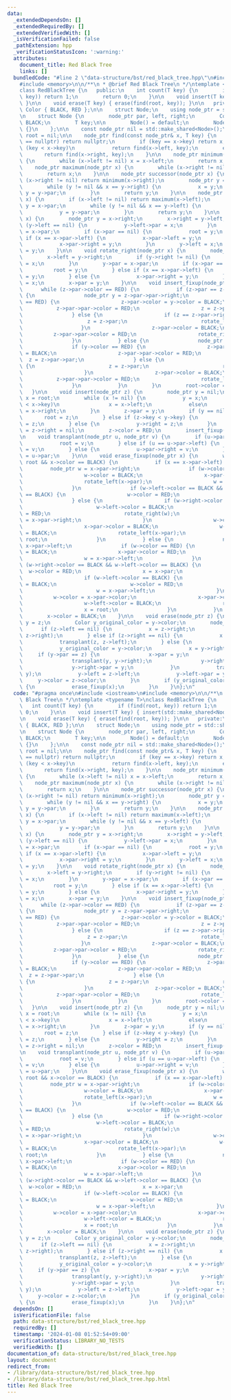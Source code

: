 ```yaml
---
data:
  _extendedDependsOn: []
  _extendedRequiredBy: []
  _extendedVerifiedWith: []
  _isVerificationFailed: false
  _pathExtension: hpp
  _verificationStatusIcon: ':warning:'
  attributes:
    document_title: Red Black Tree
    links: []
  bundledCode: "#line 2 \"data-structure/bst/red_black_tree.hpp\"\n#include <iostream>\n\
    #include <memory>\n\n/**\n * @brief Red Black Tree\n */\ntemplate <typename T>\n\
    class RedBlackTree {\n   public:\n    int count(T key) {\n        if (find(root,\
    \ key)) return 1;\n        return 0;\n    }\n\n    void insert(T key) { insert(std::make_shared<Node>(key));\
    \ }\n\n    void erase(T key) { erase(find(root, key)); }\n\n   private:\n    enum\
    \ Color { BLACK, RED };\n\n    struct Node;\n    using node_ptr = std::shared_ptr<Node>;\n\
    \n    struct Node {\n        node_ptr par, left, right;\n        Color color =\
    \ BLACK;\n        T key;\n\n        Node() = default;\n        Node(T key) : key(key)\
    \ {}\n    };\n\n    const node_ptr nil = std::make_shared<Node>();\n    node_ptr\
    \ root = nil;\n\n    node_ptr find(const node_ptr& x, T key) {\n        if (x\
    \ == nullptr) return nullptr;\n        if (key == x->key) return x;\n        if\
    \ (key < x->key)\n            return find(x->left, key);\n        else\n     \
    \       return find(x->right, key);\n    }\n\n    node_ptr minimum(node_ptr x)\
    \ {\n        while (x->left != nil) x = x->left;\n        return x;\n    }\n\n\
    \    node_ptr maximum(node_ptr x) {\n        while (x->right != nil) x = x->right;\n\
    \        return x;\n    }\n\n    node_ptr successor(node_ptr x) {\n        if\
    \ (x->right != nil) return minimum(x->right);\n        node_ptr y = x->par;\n\
    \        while (y != nil && x == y->right) {\n            x = y;\n           \
    \ y = y->par;\n        }\n        return y;\n    }\n\n    node_ptr predecessor(node_ptr\
    \ x) {\n        if (x->left != nil) return maximum(x->left);\n        node_ptr\
    \ y = x->par;\n        while (y != nil && x == y->left) {\n            x = y;\n\
    \            y = y->par;\n        }\n        return y;\n    }\n\n    void rotate_left(node_ptr\
    \ x) {\n        node_ptr y = x->right;\n        x->right = y->left;\n        if\
    \ (y->left == nil) {\n            y->left->par = x;\n        }\n        y->par\
    \ = x->par;\n        if (x->par == nil) {\n            root = y;\n        } else\
    \ if (x == x->par->left) {\n            x->par->left = y;\n        } else {\n\
    \            x->par->right = y;\n        }\n        y->left = x;\n        x->par\
    \ = y;\n    }\n\n    void rotate_right(node_ptr x) {\n        node_ptr y = x->left;\n\
    \        x->left = y->right;\n        if (y->right != nil) {\n            y->right->par\
    \ = x;\n        }\n        y->par = x->par;\n        if (x->par == nil) {\n  \
    \          root = y;\n        } else if (x == x->par->left) {\n            x->par->left\
    \ = y;\n        } else {\n            x->par->right = y;\n        }\n        y->right\
    \ = x;\n        x->par = y;\n    }\n\n    void insert_fixup(node_ptr z) {\n  \
    \      while (z->par->color == RED) {\n            if (z->par == z->par->par->left)\
    \ {\n                node_ptr y = z->par->par->right;\n                if (y->color\
    \ == RED) {\n                    z->par->color = y->color = BLACK;\n         \
    \           z->par->par->color = RED;\n                    z = z->par->par;\n\
    \                } else {\n                    if (z == z->par->right) {\n   \
    \                     z = z->par;\n                        rotate_left(z);\n \
    \                   }\n                    z->par->color = BLACK;\n          \
    \          z->par->par->color = RED;\n                    rotate_right(z->par->par);\n\
    \                }\n            } else {\n                node_ptr y = z->par->par->left;\n\
    \                if (y->color == RED) {\n                    z->par->color = y->color\
    \ = BLACK;\n                    z->par->par->color = RED;\n                  \
    \  z = z->par->par;\n                } else {\n                    if (z == z->par->left)\
    \ {\n                        z = z->par;\n                        rotate_right(z);\n\
    \                    }\n                    z->par->color = BLACK;\n         \
    \           z->par->par->color = RED;\n                    rotate_left(z->par->par);\n\
    \                }\n            }\n        }\n        root->color = BLACK;\n \
    \   }\n\n    void insert(node_ptr z) {\n        node_ptr y = nil;\n        node_ptr\
    \ x = root;\n        while (x != nil) {\n            y = x;\n            if (z->key\
    \ < x->key)\n                x = x->left;\n            else\n                x\
    \ = x->right;\n        }\n        z->par = y;\n        if (y == nil) {\n     \
    \       root = z;\n        } else if (z->key < y->key) {\n            y->left\
    \ = z;\n        } else {\n            y->right = z;\n        }\n        z->left\
    \ = z->right = nil;\n        z->color = RED;\n        insert_fixup(z);\n    }\n\
    \n    void transplant(node_ptr u, node_ptr v) {\n        if (u->par == nil) {\n\
    \            root = v;\n        } else if (u == u->par->left) {\n            u->par->left\
    \ = v;\n        } else {\n            u->par->right = v;\n        }\n        v->par\
    \ = u->par;\n    }\n\n    void erase_fixup(node_ptr x) {\n        while (x !=\
    \ root && x->color == BLACK) {\n            if (x == x->par->left) {\n       \
    \         node_ptr w = x->par->right;\n                if (w->color == RED) {\n\
    \                    w->color = BLACK;\n                    x->par->color = RED;\n\
    \                    rotate_left(x->par);\n                    w = x->par->right;\n\
    \                }\n                if (w->left->color == BLACK && w->right->color\
    \ == BLACK) {\n                    w->color = RED;\n                    x = x->par;\n\
    \                } else {\n                    if (w->right->color == BLACK) {\n\
    \                        w->left->color = BLACK;\n                        w->color\
    \ = RED;\n                        rotate_right(w);\n                        w\
    \ = x->par->right;\n                    }\n                    w->color = x->par->color;\n\
    \                    x->par->color = BLACK;\n                    w->right->color\
    \ = BLACK;\n                    rotate_left(x->par);\n                    x =\
    \ root;\n                }\n            } else {\n                node_ptr w =\
    \ x->par->left;\n                if (w->color == RED) {\n                    w->color\
    \ = BLACK;\n                    x->par->color = RED;\n                    rotate_right(x->par);\n\
    \                    w = x->par->left;\n                }\n                if\
    \ (w->right->color == BLACK && w->left->color == BLACK) {\n                  \
    \  w->color = RED;\n                    x = x->par;\n                } else {\n\
    \                    if (w->left->color == BLACK) {\n                        w->right->color\
    \ = BLACK;\n                        w->color = RED;\n                        rotate_left(w);\n\
    \                        w = x->par->left;\n                    }\n          \
    \          w->color = x->par->color;\n                    x->par->color = BLACK;\n\
    \                    w->left->color = BLACK;\n                    rotate_right(x->par);\n\
    \                    x = root;\n                }\n            }\n        }\n\
    \        x->color = BLACK;\n    }\n\n    void erase(node_ptr z) {\n        node_ptr\
    \ y = z;\n        Color y_original_color = y->color;\n        node_ptr x;\n  \
    \      if (z->left == nil) {\n            x = z->right;\n            transplant(z,\
    \ z->right);\n        } else if (z->right == nil) {\n            x = z->left;\n\
    \            transplant(z, z->left);\n        } else {\n            y = minimum(z->right);\n\
    \            y_original_color = y->color;\n            x = y->right;\n       \
    \     if (y->par == z) {\n                x->par = y;\n            } else {\n\
    \                transplant(y, y->right);\n                y->right = z->right;\n\
    \                y->right->par = y;\n            }\n            transplant(z,\
    \ y);\n            y->left = z->left;\n            y->left->par = y;\n       \
    \     y->color = z->color;\n        }\n        if (y_original_color == BLACK)\
    \ {\n            erase_fixup(x);\n        }\n    }\n};\n"
  code: "#pragma once\n#include <iostream>\n#include <memory>\n\n/**\n * @brief Red\
    \ Black Tree\n */\ntemplate <typename T>\nclass RedBlackTree {\n   public:\n \
    \   int count(T key) {\n        if (find(root, key)) return 1;\n        return\
    \ 0;\n    }\n\n    void insert(T key) { insert(std::make_shared<Node>(key)); }\n\
    \n    void erase(T key) { erase(find(root, key)); }\n\n   private:\n    enum Color\
    \ { BLACK, RED };\n\n    struct Node;\n    using node_ptr = std::shared_ptr<Node>;\n\
    \n    struct Node {\n        node_ptr par, left, right;\n        Color color =\
    \ BLACK;\n        T key;\n\n        Node() = default;\n        Node(T key) : key(key)\
    \ {}\n    };\n\n    const node_ptr nil = std::make_shared<Node>();\n    node_ptr\
    \ root = nil;\n\n    node_ptr find(const node_ptr& x, T key) {\n        if (x\
    \ == nullptr) return nullptr;\n        if (key == x->key) return x;\n        if\
    \ (key < x->key)\n            return find(x->left, key);\n        else\n     \
    \       return find(x->right, key);\n    }\n\n    node_ptr minimum(node_ptr x)\
    \ {\n        while (x->left != nil) x = x->left;\n        return x;\n    }\n\n\
    \    node_ptr maximum(node_ptr x) {\n        while (x->right != nil) x = x->right;\n\
    \        return x;\n    }\n\n    node_ptr successor(node_ptr x) {\n        if\
    \ (x->right != nil) return minimum(x->right);\n        node_ptr y = x->par;\n\
    \        while (y != nil && x == y->right) {\n            x = y;\n           \
    \ y = y->par;\n        }\n        return y;\n    }\n\n    node_ptr predecessor(node_ptr\
    \ x) {\n        if (x->left != nil) return maximum(x->left);\n        node_ptr\
    \ y = x->par;\n        while (y != nil && x == y->left) {\n            x = y;\n\
    \            y = y->par;\n        }\n        return y;\n    }\n\n    void rotate_left(node_ptr\
    \ x) {\n        node_ptr y = x->right;\n        x->right = y->left;\n        if\
    \ (y->left == nil) {\n            y->left->par = x;\n        }\n        y->par\
    \ = x->par;\n        if (x->par == nil) {\n            root = y;\n        } else\
    \ if (x == x->par->left) {\n            x->par->left = y;\n        } else {\n\
    \            x->par->right = y;\n        }\n        y->left = x;\n        x->par\
    \ = y;\n    }\n\n    void rotate_right(node_ptr x) {\n        node_ptr y = x->left;\n\
    \        x->left = y->right;\n        if (y->right != nil) {\n            y->right->par\
    \ = x;\n        }\n        y->par = x->par;\n        if (x->par == nil) {\n  \
    \          root = y;\n        } else if (x == x->par->left) {\n            x->par->left\
    \ = y;\n        } else {\n            x->par->right = y;\n        }\n        y->right\
    \ = x;\n        x->par = y;\n    }\n\n    void insert_fixup(node_ptr z) {\n  \
    \      while (z->par->color == RED) {\n            if (z->par == z->par->par->left)\
    \ {\n                node_ptr y = z->par->par->right;\n                if (y->color\
    \ == RED) {\n                    z->par->color = y->color = BLACK;\n         \
    \           z->par->par->color = RED;\n                    z = z->par->par;\n\
    \                } else {\n                    if (z == z->par->right) {\n   \
    \                     z = z->par;\n                        rotate_left(z);\n \
    \                   }\n                    z->par->color = BLACK;\n          \
    \          z->par->par->color = RED;\n                    rotate_right(z->par->par);\n\
    \                }\n            } else {\n                node_ptr y = z->par->par->left;\n\
    \                if (y->color == RED) {\n                    z->par->color = y->color\
    \ = BLACK;\n                    z->par->par->color = RED;\n                  \
    \  z = z->par->par;\n                } else {\n                    if (z == z->par->left)\
    \ {\n                        z = z->par;\n                        rotate_right(z);\n\
    \                    }\n                    z->par->color = BLACK;\n         \
    \           z->par->par->color = RED;\n                    rotate_left(z->par->par);\n\
    \                }\n            }\n        }\n        root->color = BLACK;\n \
    \   }\n\n    void insert(node_ptr z) {\n        node_ptr y = nil;\n        node_ptr\
    \ x = root;\n        while (x != nil) {\n            y = x;\n            if (z->key\
    \ < x->key)\n                x = x->left;\n            else\n                x\
    \ = x->right;\n        }\n        z->par = y;\n        if (y == nil) {\n     \
    \       root = z;\n        } else if (z->key < y->key) {\n            y->left\
    \ = z;\n        } else {\n            y->right = z;\n        }\n        z->left\
    \ = z->right = nil;\n        z->color = RED;\n        insert_fixup(z);\n    }\n\
    \n    void transplant(node_ptr u, node_ptr v) {\n        if (u->par == nil) {\n\
    \            root = v;\n        } else if (u == u->par->left) {\n            u->par->left\
    \ = v;\n        } else {\n            u->par->right = v;\n        }\n        v->par\
    \ = u->par;\n    }\n\n    void erase_fixup(node_ptr x) {\n        while (x !=\
    \ root && x->color == BLACK) {\n            if (x == x->par->left) {\n       \
    \         node_ptr w = x->par->right;\n                if (w->color == RED) {\n\
    \                    w->color = BLACK;\n                    x->par->color = RED;\n\
    \                    rotate_left(x->par);\n                    w = x->par->right;\n\
    \                }\n                if (w->left->color == BLACK && w->right->color\
    \ == BLACK) {\n                    w->color = RED;\n                    x = x->par;\n\
    \                } else {\n                    if (w->right->color == BLACK) {\n\
    \                        w->left->color = BLACK;\n                        w->color\
    \ = RED;\n                        rotate_right(w);\n                        w\
    \ = x->par->right;\n                    }\n                    w->color = x->par->color;\n\
    \                    x->par->color = BLACK;\n                    w->right->color\
    \ = BLACK;\n                    rotate_left(x->par);\n                    x =\
    \ root;\n                }\n            } else {\n                node_ptr w =\
    \ x->par->left;\n                if (w->color == RED) {\n                    w->color\
    \ = BLACK;\n                    x->par->color = RED;\n                    rotate_right(x->par);\n\
    \                    w = x->par->left;\n                }\n                if\
    \ (w->right->color == BLACK && w->left->color == BLACK) {\n                  \
    \  w->color = RED;\n                    x = x->par;\n                } else {\n\
    \                    if (w->left->color == BLACK) {\n                        w->right->color\
    \ = BLACK;\n                        w->color = RED;\n                        rotate_left(w);\n\
    \                        w = x->par->left;\n                    }\n          \
    \          w->color = x->par->color;\n                    x->par->color = BLACK;\n\
    \                    w->left->color = BLACK;\n                    rotate_right(x->par);\n\
    \                    x = root;\n                }\n            }\n        }\n\
    \        x->color = BLACK;\n    }\n\n    void erase(node_ptr z) {\n        node_ptr\
    \ y = z;\n        Color y_original_color = y->color;\n        node_ptr x;\n  \
    \      if (z->left == nil) {\n            x = z->right;\n            transplant(z,\
    \ z->right);\n        } else if (z->right == nil) {\n            x = z->left;\n\
    \            transplant(z, z->left);\n        } else {\n            y = minimum(z->right);\n\
    \            y_original_color = y->color;\n            x = y->right;\n       \
    \     if (y->par == z) {\n                x->par = y;\n            } else {\n\
    \                transplant(y, y->right);\n                y->right = z->right;\n\
    \                y->right->par = y;\n            }\n            transplant(z,\
    \ y);\n            y->left = z->left;\n            y->left->par = y;\n       \
    \     y->color = z->color;\n        }\n        if (y_original_color == BLACK)\
    \ {\n            erase_fixup(x);\n        }\n    }\n};\n"
  dependsOn: []
  isVerificationFile: false
  path: data-structure/bst/red_black_tree.hpp
  requiredBy: []
  timestamp: '2024-01-08 01:52:54+09:00'
  verificationStatus: LIBRARY_NO_TESTS
  verifiedWith: []
documentation_of: data-structure/bst/red_black_tree.hpp
layout: document
redirect_from:
- /library/data-structure/bst/red_black_tree.hpp
- /library/data-structure/bst/red_black_tree.hpp.html
title: Red Black Tree
---
```

